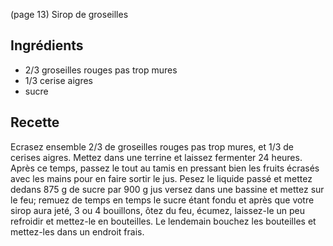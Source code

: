 (page 13)
		Sirop de groseilles

## Ingrédients
* 2/3 groseilles rouges pas trop mures
* 1/3 cerise aigres
* sucre

## Recette
Ecrasez ensemble 2/3 de groseilles rouges pas trop mures, et 1/3 de
cerises aigres. Mettez dans une terrine et laissez fermenter 24
heures. Après ce temps, passez le tout au tamis en pressant bien les
fruits écrasés avec les mains pour en faire sortir le jus. Pesez le
liquide passé et mettez dedans 875 g de sucre par 900 g jus versez
dans une bassine et mettez sur le feu; remuez de temps en temps le
sucre étant fondu et après que votre sirop aura jeté, 3 ou 4
bouillons, ôtez du feu, écumez, laissez-le un peu refroidir et
mettez-le en bouteilles.
Le lendemain bouchez les bouteilles et mettez-les dans un endroit frais.

